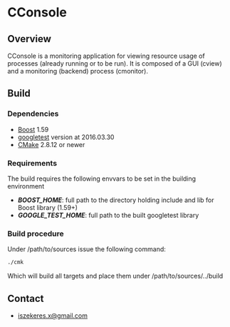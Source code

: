 # CConsole #

## Overview ##
CConsole is a monitoring application for viewing resource usage of processes (already running or to be run). It is composed of a GUI (cview) and a monitoring (backend) process (cmonitor).

## Build ##
### Dependencies ###
* [Boost](http://www.boost.org/) 1.59
* [googletest](https://github.com/google/googletest) version at 2016.03.30
* [CMake](https://cmake.org/) 2.8.12 or newer

### Requirements ###
The build requires the following envvars to be set in the building environment
* ***BOOST_HOME***: full path to the directory holding include and lib for Boost library (1.59+)
* ***GOOGLE_TEST_HOME***: full path to the built googletest library

### Build procedure ###
Under /path/to/sources issue the following command:

```bash
./cmk
```

Which will build all targets and place them under /path/to/sources/../build


## Contact ##
* iszekeres.x@gmail.com

